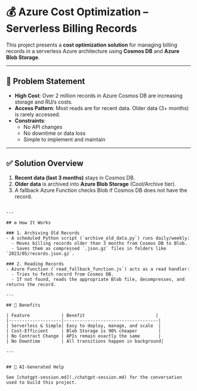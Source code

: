 
# 💰 Azure Cost Optimization – Serverless Billing Records

This project presents a **cost optimization solution** for managing billing records in a serverless Azure architecture using **Cosmos DB** and **Azure Blob Storage**.

---

## 📌 Problem Statement

- **High Cost**: Over 2 million records in Azure Cosmos DB are increasing storage and RU/s costs.
- **Access Pattern**: Most reads are for recent data. Older data (3+ months) is rarely accessed.
- **Constraints**:
  - No API changes
  - No downtime or data loss
  - Simple to implement and maintain

---

## ✅ Solution Overview

1. **Recent data (last 3 months)** stays in Cosmos DB.
2. **Older data** is archived into **Azure Blob Storage** (Cool/Archive tier).
3. A fallback Azure Function checks Blob if Cosmos DB does not have the record.

```

---

## ⚙️ How It Works

### 1. Archiving Old Records
- A scheduled Python script (`archive_old_data.py`) runs daily/weekly:
  - Moves billing records older than 3 months from Cosmos DB to Blob.
  - Saves them as compressed `.json.gz` files in folders like `2023/05/records.json.gz`.

### 2. Reading Records
- Azure Function (`read_fallback_function.js`) acts as a read handler:
  - Tries to fetch record from Cosmos DB.
  - If not found, reads the appropriate Blob file, decompresses, and returns the record.

---

## 🚀 Benefits

| Feature            | Benefit                           |
|--------------------|------------------------------------|
| Serverless & Simple| Easy to deploy, manage, and scale  |
| Cost-Efficient     | Blob Storage is 90% cheaper        |
| No Contract Change | APIs remain exactly the same       |
| No Downtime        | All transitions happen in background|

---


## 🤖 AI-Generated Help

See [chatgpt-session.md](./chatgpt-session.md) for the conversation used to build this project.

